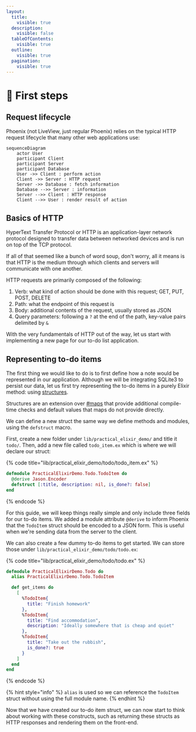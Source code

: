 ```yaml
---
layout:
  title:
    visible: true
  description:
    visible: false
  tableOfContents:
    visible: true
  outline:
    visible: true
  pagination:
    visible: true
---
```


# 🦤 First steps

## Request lifecycle

Phoenix (not LiveView, just regular Phoenix) relies on the typical HTTP request lifecycle that many other web applications use:

```mermaid
sequenceDiagram
    actor User
    participant Client
    participant Server
    participant Database
    User ->> Client : perform action
    Client ->> Server : HTTP request
    Server ->> Database : fetch information
    Database -->> Server : information
    Server -->> Client : HTTP response
    Client -->> User : render result of action
```

## Basics of HTTP

HyperText Transfer Protocol or HTTP is an application-layer network protocol designed to transfer data between networked devices and is run on top of the TCP protocol.

If all of that seemed like a bunch of word soup, don't worry, all it means is that HTTP is the medium through which clients and servers will communicate with one another.

HTTP requests are primarily composed of the following:

1. Verb: what kind of action should be done with this request; GET, PUT, POST, DELETE
2. Path: what the endpoint of this request is
3. Body: additional contents of the request, usually stored as JSON
4. Query parameters: following a `?` at the end of the path, key-value pairs delimited by `&`

With the very fundamentals of HTTP out of the way, let us start with implementing a new page for our to-do list application.

## Representing to-do items&#x20;

The first thing we would like to do is to first define how a note would be represented in our application. Although we will be integrating SQLite3 to persist our data, let us first try representing the to-do items in a purely Elixir method: using [structures](https://hexdocs.pm/elixir/structs.html).

Structures are an extension over [#maps](../elixir-fundamentals/types/keyword-lists-and-maps.md#maps "mention") that provide additional compile-time checks and default values that maps do not provide directly.

We can define a new struct the same way we define methods and modules, using the `defstruct` macro.&#x20;

First, create a new folder under `lib/practical_elixir_demo/` and title it `todo/`. Then, add a new file called `todo_item.ex` which is where we will declare our struct:

{% code title="lib/practical_elixir_demo/todo/todo_item.ex" %}
```elixir
defmodule PracticalElixirDemo.Todo.TodoItem do
  @derive Jason.Encoder
  defstruct [:title, description: nil, is_done?: false]
end
```
{% endcode %}

For this guide, we will keep things really simple and only include three fields for our to-do items. We added a module attribute `@derive` to inform Phoenix that the `TodoItem` struct should be encoded to a JSON form. This is useful when we're sending data from the server to the client.

We can also create a few dummy to-do items to get started. We can store those under `lib/practical_elixir_demo/todo/todo.ex`:

{% code title="lib/practical_elixir_demo/todo/todo.ex" %}
```elixir
defmodule PracticalElixirDemo.Todo do
  alias PracticalElixirDemo.Todo.TodoItem

  def get_items do
    [
      %TodoItem{
        title: "Finish homework"
      },
      %TodoItem{
        title: "Find accommodation",
        description: "Ideally somewhere that is cheap and quiet"
      },
      %TodoItem{
        title: "Take out the rubbish",
        is_done?: true
      }
    ]
  end
end
```
{% endcode %}

{% hint style="info" %}
`alias` is used so we can reference the `TodoItem` struct without using the full module name.
{% endhint %}

Now that we have created our to-do item struct, we can now start to think about working with these constructs, such as returning these structs as HTTP responses and rendering them on the front-end.
